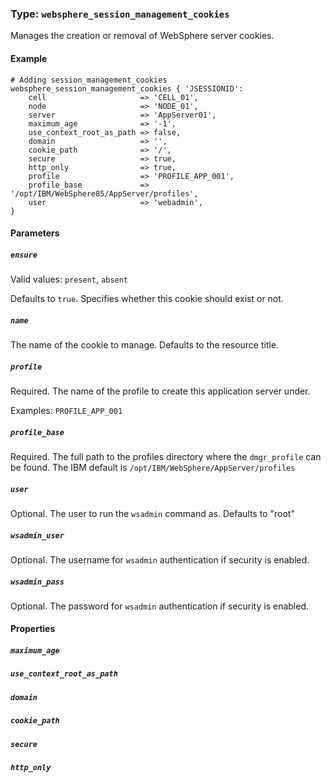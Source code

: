 ### Type: `websphere_session_management_cookies`

Manages the creation or removal of WebSphere server cookies.

#### Example

```puppet
# Adding session_management_cookies
websphere_session_management_cookies { 'JSESSIONID':
    cell                     => 'CELL_01',
    node                     => 'NODE_01',
    server                   => 'AppServer01',
    maximum_age              => '-1',
    use_context_root_as_path => false,
    domain                   => '',
    cookie_path              => '/',
    secure                   => true,
    http_only                => true,
    profile                  => 'PROFILE_APP_001',
    profile_base             => '/opt/IBM/WebSphere85/AppServer/profiles',
    user                     => 'webadmin',
}
```

#### Parameters

##### `ensure`

Valid values: `present`, `absent`

Defaults to `true`.  Specifies whether this cookie should exist or not.

##### `name`

The name of the cookie to manage. Defaults to the resource title.

##### `profile`

Required. The name of the profile to create this application server under.

Examples: `PROFILE_APP_001` 

##### `profile_base`

Required. The full path to the profiles directory where the `dmgr_profile` can
be found.  The IBM default is `/opt/IBM/WebSphere/AppServer/profiles`

##### `user`

Optional. The user to run the `wsadmin` command as. Defaults to "root"

##### `wsadmin_user`

Optional. The username for `wsadmin` authentication if security is enabled.

##### `wsadmin_pass`

Optional. The password for `wsadmin` authentication if security is enabled.


#### Properties

##### `maximum_age`

##### `use_context_root_as_path`

##### `domain`

##### `cookie_path`

##### `secure`

##### `http_only`

